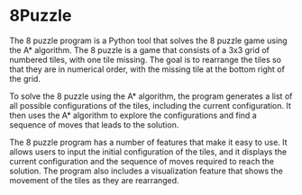 # 8Puzzle
The 8 puzzle program is a Python tool that solves the 8 puzzle game using the A* algorithm. The 8 puzzle is a game that consists of a 3x3 grid of numbered tiles, with one tile missing. The goal is to rearrange the tiles so that they are in numerical order, with the missing tile at the bottom right of the grid.

To solve the 8 puzzle using the A* algorithm, the program generates a list of all possible configurations of the tiles, including the current configuration. It then uses the A* algorithm to explore the configurations and find a sequence of moves that leads to the solution.

The 8 puzzle program has a number of features that make it easy to use. It allows users to input the initial configuration of the tiles, and it displays the current configuration and the sequence of moves required to reach the solution. The program also includes a visualization feature that shows the movement of the tiles as they are rearranged.
